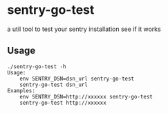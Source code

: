 # sentry-go-test
a util tool to test your sentry installation see if it works


## Usage

```shell
./sentry-go-test -h
Usage: 
	env SENTRY_DSN=dsn_url sentry-go-test
	sentry-go-test dsn_url
Examples: 
	env SENTRY_DSN=http://xxxxxx sentry-go-test
	sentry-go-test http://xxxxxx
```
